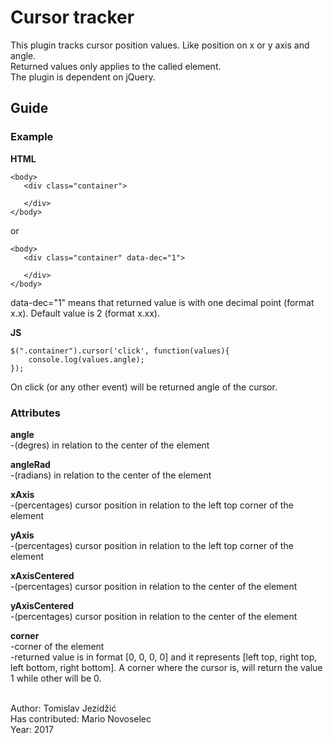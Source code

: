 # Cursor tracker

This plugin tracks cursor position values. Like position on x or y axis and angle.<br/>
Returned values only applies to the called element.<br/>
The plugin is dependent on jQuery.

## Guide

### Example

<b>HTML</b>
```
<body>
   <div class="container">
           
   </div>
</body>
```

or

```
<body>
   <div class="container" data-dec="1">
           
   </div>
</body>
```
data-dec="1" means that returned value is with one decimal point (format x.x). Default value is 2 (format x.xx).<br/>

<b>JS</b>
```
$(".container").cursor('click', function(values){
    console.log(values.angle);
});
```
On click (or any other event) will be returned angle of the cursor.

### Attributes

<b>angle</b><br/>
-(degres) in relation to the center of the element

<b>angleRad</b><br/>
-(radians) in relation to the center of the element

<b>xAxis</b><br/>
-(percentages) cursor position in relation to the left top corner of the element

<b>yAxis</b><br/>
-(percentages) cursor position in relation to the left top corner of the element

<b>xAxisCentered</b><br/>
-(percentages) cursor position in relation to the center of the element

<b>yAxisCentered</b><br/>
-(percentages) cursor position in relation to the center of the element

<b>corner</b><br/>
-corner of the element<br/>
-returned value is in format [0, 0, 0, 0] and it represents [left top, right top, left bottom, right bottom]. A corner where the cursor is, will return the value 1 while other will be 0.

<br/>
 Author: Tomislav Jezidžić<br/>
 Has contributed: Mario Novoselec<br/>
 Year: 2017<br/>
